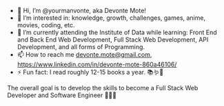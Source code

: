 - 👋 Hi, I’m @yourmanvonte, aka Devonte Mote!
- 👀 I’m interested in: knowledge, growth, challenges, games, anime, movies, coding, etc.
- 🌱 I’m currently attending the Institute of Data while learning: Front End and Back End Web Development, Full Stack Web Development, API Development, and all forms of Programming.
- 📫 How to reach me devonte.mote@gmail.com, https://www.linkedin.com/in/devonte-mote-860a46106/
- ⚡ Fun fact: I read roughly 12-15 books a year. 📚🪱🧠

The overall goal is to develop the skills to become a Full Stack Web Developer and Software Engineer 🧑‍💻😁



<!---
yourmanvonte/yourmanvonte is a ✨ special ✨ repository because its `README.md` (this file) appears on your GitHub profile.
You can click the Preview link to take a look at your changes.
--->
